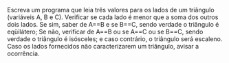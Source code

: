 Escreva um programa que leia três valores para os lados de um triângulo (variáveis A, B e C). Verificar se cada
lado é menor que a soma dos outros dois lados. Se sim, saber de A==B e se B==C, sendo verdade o triângulo é
eqüilátero; Se não, verificar de A==B ou se A==C ou se B==C, sendo verdade o triângulo é isósceles; e caso
contrário, o triângulo será escaleno. Caso os lados fornecidos não caracterizarem um triângulo, avisar a
ocorrência.